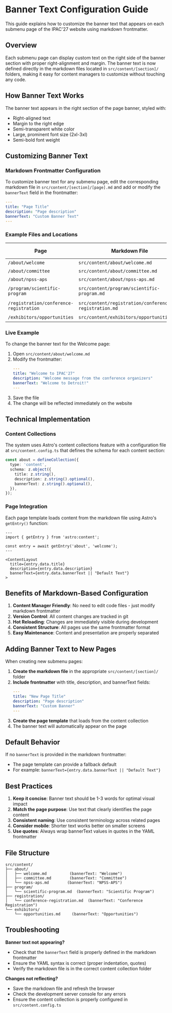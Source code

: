 # Banner Text Configuration Guide

This guide explains how to customize the banner text that appears on each submenu page of the IPAC'27 website using markdown frontmatter.

## Overview

Each submenu page can display custom text on the right side of the banner section with proper right-alignment and margin. The banner text is now defined directly in the markdown files located in `src/content/[section]/` folders, making it easy for content managers to customize without touching any code.

## How Banner Text Works

The banner text appears in the right section of the page banner, styled with:
- Right-aligned text
- Margin to the right edge
- Semi-transparent white color
- Large, prominent font size (2xl-3xl)
- Semi-bold font weight

## Customizing Banner Text

### Markdown Frontmatter Configuration

To customize banner text for any submenu page, edit the corresponding markdown file in `src/content/[section]/[page].md` and add or modify the `bannerText` field in the frontmatter:

```yaml
---
title: "Page Title"
description: "Page description"
bannerText: "Custom Banner Text"
---
```

### Example Files and Locations

| Page | Markdown File | Current Banner Text |
|------|---------------|-------------------|
| `/about/welcome` | `src/content/about/welcome.md` | "Welcome" |
| `/about/committee` | `src/content/about/committee.md` | "Committee" |
| `/about/npss-aps` | `src/content/about/npss-aps.md` | "NPSS-APS" |
| `/program/scientific-program` | `src/content/program/scientific-program.md` | "Scientific Program" |
| `/registration/conference-registration` | `src/content/registration/conference-registration.md` | "Conference Registration" |
| `/exhibitors/opportunities` | `src/content/exhibitors/opportunities.md` | "Opportunities" |

### Live Example

To change the banner text for the Welcome page:

1. Open `src/content/about/welcome.md`
2. Modify the frontmatter:
   ```yaml
   ---
   title: "Welcome to IPAC'27"
   description: "Welcome message from the conference organizers"
   bannerText: "Welcome to Detroit!"
   ---
   ```
3. Save the file
4. The change will be reflected immediately on the website

## Technical Implementation

### Content Collections

The system uses Astro's content collections feature with a configuration file at `src/content.config.ts` that defines the schema for each content section:

```typescript
const about = defineCollection({
  type: 'content',
  schema: z.object({
    title: z.string(),
    description: z.string().optional(),
    bannerText: z.string().optional(),
  }),
});
```

### Page Integration

Each page template loads content from the markdown file using Astro's `getEntry()` function:

```astro
---
import { getEntry } from 'astro:content';

const entry = await getEntry('about', 'welcome');
---

<ContentLayout 
  title={entry.data.title} 
  description={entry.data.description}
  bannerText={entry.data.bannerText || "Default Text"}
>
```

## Benefits of Markdown-Based Configuration

1. **Content Manager Friendly**: No need to edit code files - just modify markdown frontmatter
2. **Version Control**: All content changes are tracked in git
3. **Hot Reloading**: Changes are immediately visible during development
4. **Consistent Structure**: All pages use the same frontmatter format
5. **Easy Maintenance**: Content and presentation are properly separated

## Adding Banner Text to New Pages

When creating new submenu pages:

1. **Create the markdown file** in the appropriate `src/content/[section]/` folder
2. **Include frontmatter** with title, description, and bannerText fields:
   ```yaml
   ---
   title: "New Page Title"
   description: "Page description"
   bannerText: "Custom Banner"
   ---
   ```
3. **Create the page template** that loads from the content collection
4. The banner text will automatically appear on the page

## Default Behavior

If no `bannerText` is provided in the markdown frontmatter:
- The page template can provide a fallback default
- For example: `bannerText={entry.data.bannerText || "Default Text"}`

## Best Practices

1. **Keep it concise**: Banner text should be 1-3 words for optimal visual impact
2. **Match the page purpose**: Use text that clearly identifies the page content
3. **Consistent naming**: Use consistent terminology across related pages
4. **Consider mobile**: Shorter text works better on smaller screens
5. **Use quotes**: Always wrap bannerText values in quotes in the YAML frontmatter

## File Structure

```
src/content/
├── about/
│   ├── welcome.md          (bannerText: "Welcome")
│   ├── committee.md        (bannerText: "Committee")
│   └── npss-aps.md        (bannerText: "NPSS-APS")
├── program/
│   └── scientific-program.md  (bannerText: "Scientific Program")
├── registration/
│   └── conference-registration.md  (bannerText: "Conference Registration")
└── exhibitors/
    └── opportunities.md     (bannerText: "Opportunities")
```

## Troubleshooting

**Banner text not appearing?**
- Check that the `bannerText` field is properly defined in the markdown frontmatter
- Ensure the YAML syntax is correct (proper indentation, quotes)
- Verify the markdown file is in the correct content collection folder

**Changes not reflecting?**
- Save the markdown file and refresh the browser
- Check the development server console for any errors
- Ensure the content collection is properly configured in `src/content.config.ts`
